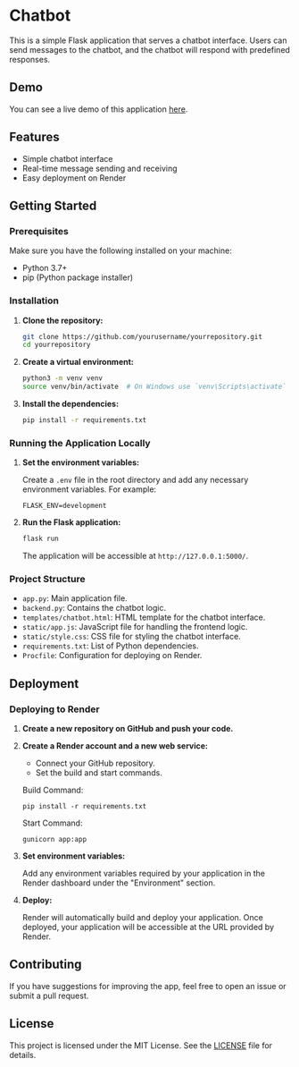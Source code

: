 # Chatbot

This is a simple Flask application that serves a chatbot interface. Users can send messages to the chatbot, and the chatbot will respond with predefined responses.

## Demo

You can see a live demo of this application [here](https://chatbot-hzyv.onrender.com).

## Features

- Simple chatbot interface
- Real-time message sending and receiving
- Easy deployment on Render

## Getting Started

### Prerequisites

Make sure you have the following installed on your machine:

- Python 3.7+
- pip (Python package installer)

### Installation

1. **Clone the repository:**

    ```bash
    git clone https://github.com/yourusername/yourrepository.git
    cd yourrepository
    ```

2. **Create a virtual environment:**

    ```bash
    python3 -m venv venv
    source venv/bin/activate  # On Windows use `venv\Scripts\activate`
    ```

3. **Install the dependencies:**

    ```bash
    pip install -r requirements.txt
    ```

### Running the Application Locally

1. **Set the environment variables:**

    Create a `.env` file in the root directory and add any necessary environment variables. For example:
    ```env
    FLASK_ENV=development
    ```

2. **Run the Flask application:**

    ```bash
    flask run
    ```

    The application will be accessible at `http://127.0.0.1:5000/`.

### Project Structure


- `app.py`: Main application file.
- `backend.py`: Contains the chatbot logic.
- `templates/chatbot.html`: HTML template for the chatbot interface.
- `static/app.js`: JavaScript file for handling the frontend logic.
- `static/style.css`: CSS file for styling the chatbot interface.
- `requirements.txt`: List of Python dependencies.
- `Procfile`: Configuration for deploying on Render.

## Deployment

### Deploying to Render

1. **Create a new repository on GitHub and push your code.**

2. **Create a Render account and a new web service:**

    - Connect your GitHub repository.
    - Set the build and start commands.

    Build Command:
    ```
    pip install -r requirements.txt
    ```

    Start Command:
    ```
    gunicorn app:app
    ```

3. **Set environment variables:**

    Add any environment variables required by your application in the Render dashboard under the "Environment" section.

4. **Deploy:**

    Render will automatically build and deploy your application. Once deployed, your application will be accessible at the URL provided by Render.

## Contributing

If you have suggestions for improving the app, feel free to open an issue or submit a pull request.

## License

This project is licensed under the MIT License. See the [LICENSE](LICENSE) file for details.
